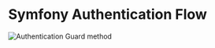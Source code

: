 # Symfony Authentication Flow

![Authentication Guard method](../images/authentication-guard-methods.png)